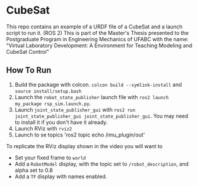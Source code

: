 # CubeSat


This repo contains an example of a URDF file of a CubeSat and a launch script to run it. (ROS 2)
This is part of the Master's Thesis presented to the Postgraduate Program in Engineering Mechanics of UFABC with the name: "Virtual Laboratory Development: A
Environment for Teaching Modeling and CubeSat Control"

## How To Run


1. Build the package with colcon. `colcon build --symlink-install` and `source install/setup.bash`
2. Launch the `robot_state_publisher` launch file with `ros2 launch my_package rsp_sim.launch.py`.
3. Launch `joint_state_publisher_gui` with `ros2 run joint_state_publisher_gui joint_state_publisher_gui`. You may need to install it if you don't have it already.
4. Launch RViz with `rviz2`
5. Launch to se topics 'ros2 topic echo /imu_plugin/out'


To replicate the RViz display shown in the video you will want to
- Set your fixed frame to `world`
- Add a `RobotModel` display, with the topic set to `/robot_description`, and alpha set to 0.8
- Add a `TF` display with names enabled.
